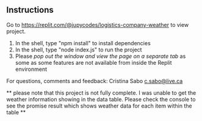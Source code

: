 ## Instructions

Go to https://replit.com/@jupycodes/logistics-company-weather to view project.

1. In the shell, type "npm install" to install dependencies
2. In the shell, type "node index.js" to run the project
3. Please *pop out the window and view the page on a separate tab* as some  as some features are not available from inside the Replit environment

For questions, comments and feedback:
Cristina Sabo
c.sabo@live.ca

** please note that this project is not fully complete. I was unable to get the weather information showing in the data table. Please check the console to see the promise result which shows weather data for each item within the table **